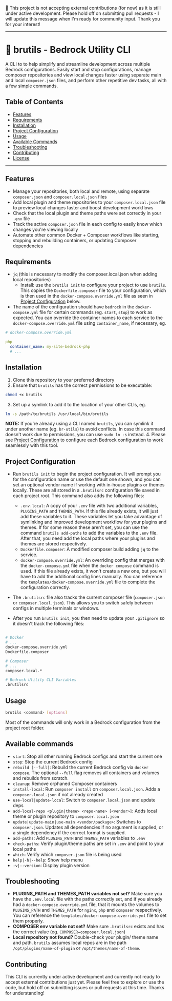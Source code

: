 🚧 This project is not accepting external contributions (for now) as it is still under active development. Please hold off on submitting pull requests - I will update this message when I'm ready for community input. Thank you for your interest!

---

# 🧰 brutils - Bedrock Utility CLI
A CLI to to help simplify and streamline development across multiple Bedrock configurations. Easily start and stop configurations, manage composer repositories and view local changes faster using separate main and local `composer.json` files, and perform other repetitive dev tasks, all with a few simple commands.


## Table of Contents

- [Features](#features)
- [Requirements](#requirements)
- [Installation](#installation)
- [Project Configuration](#project-configuration)
- [Usage](#usage)
- [Available Commands](#available-commands)
- [Troubleshooting](#troubleshooting)
- [Contributing](#contributing)
- [License](/LICENSE)

---

## Features

- Manage your repositories, both local and remote, using separate `composer.json` and `composer.local.json` files
- Add local plugin and theme repositories to your `composer.local.json` file to preview local changes faster and boost development workflows
- Check that the local plugin and theme paths were set correctly in your `.env` file
- Track the active `composer.json` file in each config to easily know which changes you're viewing locally
- Automate other common Docker + Composer workflows like starting, stopping and
rebuilding containers, or updating Composer dependencies

## Requirements
- `jq` (this is necessary to modify the composer.local.json when adding local repositories)
  - Install: use the `brutils init` to configure your project to use `brutils`. This copies the `Dockerfile.composer` file to your configuration, which is then used in the `docker-compose.override.yml` file as seen in [Project Configuration](#project-configuration) below.
- The name of the configuration should have `bedrock` in the `docker-compose.yml` file for certain commands (eg. `start`, `stop`) to work as expected. You can override the container names to each service to the `docker-compose.override.yml` file using `container_name`, if necessary, eg.

```yml
# docker-compose.override.yml

php
  container_name: my-site-bedrock-php
  # ...
```

## Installation
1. Clone this repository to your preferred directory
2. Ensure that `brutils` has the correct permissions to be executable:
```bash
chmod +x brutils
```
3. Set up a symlink to add it to the location of your other CLIs, eg.
```bash
ln -s /path/to/brutils /usr/local/bin/brutils
```
**NOTE:** If you're already using a CLI named `brutils`, you can symlink it under another name (eg. `br-utils`) to avoid conflicts. In case this command doesn't work due to permissions, you can use `sudo ln -s` instead.
4. Please see [Project Configuration](#project-configuration) to configure each Bedrock configuration to work seamlessly with this tool.

## Project Configuration
- Run `brutils init` to begin the project configuration. It will prompt you for the configuration name or use the default one shown, and you can set an optional vendor name if working with in-house plugins or themes locally. These are all stored in a `.brutilsrc` configuration file saved in each project root. This command also adds the following files:
  - `.env.local`: A copy of your `.env` file with two additional variables, `PLUGINS_PATH` and `THEMES_PATH`. If this file already exists, it will just add these variables to it. These variables let you take advantage of symlinking and improved development workflow for your plugins and themes. If for some reason these aren't set, you can use the command `brutils add-paths` to add the variables to the `.env` file. After that, you need add the local paths where your plugins and themes are stored respectively.
  - `Dockerfile.composer`: A modified composer build adding `jq` to the service.
  - `docker-compose.override.yml`: An overriding config that merges with the `docker-compose.yml` file when the `docker compose` command is used. If this file already exists, it won't create a new one, but you will have to add the additional config lines manually. You can reference the `templates/docker-compose.override.yml` file to complete the configuration correctly.
- The `.brutilsrc` file also tracks the current composer file (`composer.json` or `composer.local.json`). This allows you to switch safely between configs in multiple terminals or windows.

- After you run `brutils init`, you then need to update your `.gitignore` so it doesn't track the following files:
```bash

# Docker
# ...
docker-compose.override.yml
Dockerfile.composer

# Composer
# ...
composer.local.*

# Bedrock Utility CLI Variables
.brutilsrc
```

## Usage
```bash
brutils <command> [options]
```
Most of the commands will only work in a Bedrock configuration from the project root folder.

## Available commands
- `start`: Stop all other running Bedrock configs and start the current one
- `stop`: Stop the current Bedrock config
- `rebuild [--full]`: Rebuild the current Bedrock config via `docker compose`. The optional `--full` flag removes all containers and volumes and rebuilds from scratch.
- `cleanup`: Remove orphaned Composer containers
- `install-local`: Run `composer install` on `composer.local.json`. Adds a `composer.local.json` if not already created
- `use-local|update-local`: Switch to `composer.local.json` and update deps
- `add-local-repo <plugin|theme> <repo-name> [<vendor>]`: Adds local theme or plugin repository to `composer.local.json`
- `update|update-main|use-main <vendor/package>`: Switches to `composer.json`. Updates all dependencies if no argument is supplied, or a single dependency if the correct format is supplied.
- `add-paths`: Add `PLUGINS_PATH` and `THEMES_PATH` variables to `.env`
- `check-paths`: Verify plugin/theme paths are set in `.env` and point to your local paths
- `which`: Verify which `composer.json` file is being used
- `help|-h|--help`: Show help menu
- `-v|--version`: Display plugin version

## Troubleshooting
- **PLUGINS_PATH and THEMES_PATH variables not set?**
Make sure you have the `.env.local` file with the paths correctly set, and if you already had a `docker-compose.override.yml` file, that it mounts the volumes to `PLUGINS_PATH` and `THEMES_PATH` for `nginx`, `php` and `composer` respectively. You can reference the `templates/docker-compose.override.yml` file to set them properly.
- **COMPOSER env variable not set?**
Make sure `.brutilsrc` exists and has the correct value (eg. `COMPOSER=composer.local.json`)
- **Local repository not found?**
Double-check your plugin/ theme name and path. `brutils` assumes local repos are in the path `/opt/plugins/name-of-plugin` or `/opt/themes/name-of-theme`.

## Contributing
This CLI is currently under active development and currently not ready to accept external contributions just yet. Please feel free to explore or use the code, but hold off on submitting issues or pull requests at this time. Thanks for understanding!